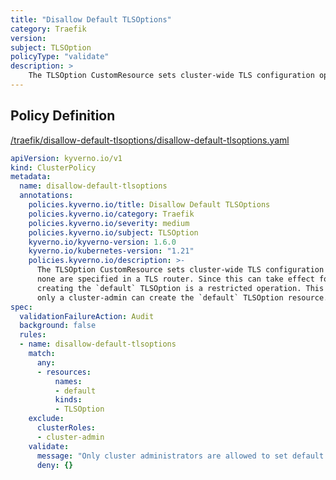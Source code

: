```yaml
---
title: "Disallow Default TLSOptions"
category: Traefik
version: 
subject: TLSOption
policyType: "validate"
description: >
    The TLSOption CustomResource sets cluster-wide TLS configuration options for Traefik when  none are specified in a TLS router. Since this can take effect for all Ingress resources, creating the `default` TLSOption is a restricted operation. This policy ensures that only a cluster-admin can create the `default` TLSOption resource.
---
```


## Policy Definition
<a href="https://github.com/kyverno/policies/raw/main//traefik/disallow-default-tlsoptions/disallow-default-tlsoptions.yaml" target="-blank">/traefik/disallow-default-tlsoptions/disallow-default-tlsoptions.yaml</a>

```yaml
apiVersion: kyverno.io/v1
kind: ClusterPolicy
metadata:
  name: disallow-default-tlsoptions
  annotations:
    policies.kyverno.io/title: Disallow Default TLSOptions
    policies.kyverno.io/category: Traefik
    policies.kyverno.io/severity: medium
    policies.kyverno.io/subject: TLSOption
    kyverno.io/kyverno-version: 1.6.0
    kyverno.io/kubernetes-version: "1.21"
    policies.kyverno.io/description: >-
      The TLSOption CustomResource sets cluster-wide TLS configuration options for Traefik when 
      none are specified in a TLS router. Since this can take effect for all Ingress resources,
      creating the `default` TLSOption is a restricted operation. This policy ensures that
      only a cluster-admin can create the `default` TLSOption resource.
spec:
  validationFailureAction: Audit
  background: false
  rules:
  - name: disallow-default-tlsoptions
    match:
      any:
      - resources:
          names:
          - default
          kinds:
          - TLSOption
    exclude:
      clusterRoles:
      - cluster-admin
    validate:
      message: "Only cluster administrators are allowed to set default TLSOptions."
      deny: {}

```
